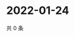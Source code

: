 # 2022-01-24

共 0 条

<!-- BEGIN WEIBO -->
<!-- 最后更新时间 Mon Jan 24 2022 17:00:49 GMT+0800 (China Standard Time) -->

<!-- END WEIBO -->
